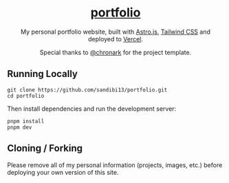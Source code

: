 <div align="center">
    <a href="https://sandibi.vercel.app"><h1 align="center">portfolio</h1></a>

My personal portfolio website, built with [Astro.js](https://astro.build/), [Tailwind CSS](https://tailwindcss.com/) and deployed to [Vercel](https://vercel.com/).

Special thanks to [@chronark](https://github.com/chronark) for the project template.

</div>

## Running Locally

```sh-session
git clone https://github.com/sandibi13/portfolio.git
cd portfolio
```

Then install dependencies and run the development server:

```sh-session
pnpm install
pnpm dev
```

## Cloning / Forking

Please remove all of my personal information (projects, images, etc.) before deploying your own version of this site.
